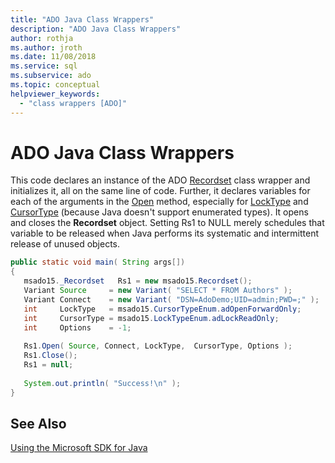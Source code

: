```yaml
---
title: "ADO Java Class Wrappers"
description: "ADO Java Class Wrappers"
author: rothja
ms.author: jroth
ms.date: 11/08/2018
ms.service: sql
ms.subservice: ado
ms.topic: conceptual
helpviewer_keywords:
  - "class wrappers [ADO]"
---
```

# ADO Java Class Wrappers
This code declares an instance of the ADO [Recordset](../../reference/ado-api/recordset-object-ado.md) class wrapper and initializes it, all on the same line of code. Further, it declares variables for each of the arguments in the [Open](../../reference/ado-api/open-method-ado-recordset.md) method, especially for [LockType](../../reference/ado-api/locktype-property-ado.md) and [CursorType](../../reference/ado-api/cursortype-property-ado.md) (because Java doesn't support enumerated types). It opens and closes the **Recordset** object. Setting Rs1 to NULL merely schedules that variable to be released when Java performs its systematic and intermittent release of unused objects.  
  
```java
public static void main( String args[])  
{  
   msado15._Recordset   Rs1 = new msado15.Recordset();  
   Variant Source     = new Variant( "SELECT * FROM Authors" );  
   Variant Connect    = new Variant( "DSN=AdoDemo;UID=admin;PWD=;" );  
   int     LockType   = msado15.CursorTypeEnum.adOpenForwardOnly;  
   int     CursorType = msado15.LockTypeEnum.adLockReadOnly;  
   int     Options    = -1;  
  
   Rs1.Open( Source, Connect, LockType,  CursorType, Options );  
   Rs1.Close();  
   Rs1 = null;  
  
   System.out.println( "Success!\n" );  
}  
```  
  
## See Also  
 [Using the Microsoft SDK for Java](./using-the-microsoft-sdk-for-java.md)
